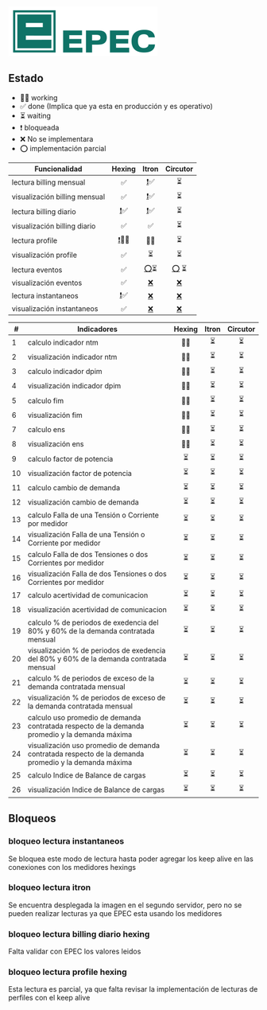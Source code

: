 
![epec](./assets/imagenes/navbar-logo.png)

## Estado

- :man_factory_worker: working
- :white_check_mark: done (Implica que ya esta en producción y es operativo)
- :hourglass_flowing_sand: waiting
- :exclamation: bloqueada
- :x: No se implementara
- :o: implementación parcial

| Funcionalidad | Hexing | Itron | Circutor |
| ------------- |:------:|:-----:|:--------:|
| lectura billing mensual| :white_check_mark: | [:exclamation:](./#bloqueo-lectura-itron):white_check_mark: | :hourglass_flowing_sand: |
| visualización billing mensual| :white_check_mark: | [:exclamation:](./#bloqueo-lectura-itron):white_check_mark: | :hourglass_flowing_sand: |
| lectura billing diario| [:exclamation:](./#bloqueo-lectura-billing-diario-hexing):white_check_mark: | [:exclamation:](./#bloqueo-lectura-itron):white_check_mark: | :hourglass_flowing_sand: |
| visualización billing diario| :white_check_mark: | :white_check_mark: | :hourglass_flowing_sand: |
| lectura profile | [:exclamation:](./#bloqueo-lectura-profile-hexing):man_factory_worker: | :man_factory_worker: | :hourglass_flowing_sand: |
| visualización profile | :white_check_mark: | :hourglass_flowing_sand: | :hourglass_flowing_sand: |
| lectura eventos | :white_check_mark: | [:o:](/docs/decisiones/adr0002#implementacion-de-lectura-de-eventos-e-instantaneos-en-itron-y-circutor):hourglass_flowing_sand: | [:o:](/docs/decisiones/adr0002#implementacion-de-lectura-de-eventos-e-instantaneos-en-itron-y-circutor) :hourglass_flowing_sand: |
| visualización eventos | :white_check_mark: | [:x:](/docs/decisiones/adr0002#implementacion-de-lectura-de-eventos-e-instantaneos-en-itron-y-circutor) | [:x:](/docs/decisiones/adr0002#implementacion-de-lectura-de-eventos-e-instantaneos-en-itron-y-circutor) |
| lectura instantaneos | [:exclamation:](./#bloqueo-lectura-instantaneos):white_check_mark: | [:x:](/docs/decisiones/adr0002#implementacion-de-lectura-de-eventos-e-instantaneos-en-itron-y-circutor) | [:x:](/docs/decisiones/adr0002#implementacion-de-lectura-de-eventos-e-instantaneos-en-itron-y-circutor) |
| visualización instantaneos | :white_check_mark: | [:x:](/docs/decisiones/adr0002#implementacion-de-lectura-de-eventos-e-instantaneos-en-itron-y-circutor) | [:x:](/docs/decisiones/adr0002#implementacion-de-lectura-de-eventos-e-instantaneos-en-itron-y-circutor) |

| # | Indicadores | Hexing | Itron | Circutor |
|---| ----------- |:------:|:-----:|:--------:|
| 1 | calculo indicador ntm |:man_factory_worker: | :hourglass_flowing_sand: | :hourglass_flowing_sand: |
| 2 | visualización indicador ntm |:man_factory_worker: | :hourglass_flowing_sand: | :hourglass_flowing_sand: |
| 3 | calculo indicador dpim |:man_factory_worker: | :hourglass_flowing_sand: | :hourglass_flowing_sand: |
| 4 | visualización indicador dpim |:man_factory_worker: | :hourglass_flowing_sand: | :hourglass_flowing_sand: |  |:hourglass_flowing_sand: | :hourglass_flowing_sand: | :hourglass_flowing_sand: |
| 5 | calculo fim  |:man_factory_worker: | :hourglass_flowing_sand: | :hourglass_flowing_sand: |
| 6 | visualización fim  |:man_factory_worker: | :hourglass_flowing_sand: | :hourglass_flowing_sand: |
| 7 | calculo ens  |:man_factory_worker: | :hourglass_flowing_sand: | :hourglass_flowing_sand: |
| 8 | visualización ens  |:man_factory_worker: | :hourglass_flowing_sand: | :hourglass_flowing_sand: |
| 9 | calculo factor de potencia  |:hourglass_flowing_sand: | :hourglass_flowing_sand: | :hourglass_flowing_sand: |
| 10 | visualización factor de potencia  |:hourglass_flowing_sand: | :hourglass_flowing_sand: | :hourglass_flowing_sand: |
| 11 | calculo cambio de demanda  |:hourglass_flowing_sand: | :hourglass_flowing_sand: | :hourglass_flowing_sand: |
| 12 | visualización cambio de demanda  |:hourglass_flowing_sand: | :hourglass_flowing_sand: | :hourglass_flowing_sand: |
| 13 | calculo Falla de una Tensión o Corriente por medidor  |:hourglass_flowing_sand: | :hourglass_flowing_sand: | :hourglass_flowing_sand: |
| 14 | visualización Falla de una Tensión o Corriente por medidor  |:hourglass_flowing_sand: | :hourglass_flowing_sand: | :hourglass_flowing_sand: |
| 15 | calculo Falla de dos Tensiones o dos Corrientes por medidor  |:hourglass_flowing_sand: | :hourglass_flowing_sand: | :hourglass_flowing_sand: |
| 16 | visualización Falla de dos Tensiones o dos Corrientes por medidor  |:hourglass_flowing_sand: | :hourglass_flowing_sand: | :hourglass_flowing_sand: |
| 17 | calculo acertividad de comunicacion  |:hourglass_flowing_sand: | :hourglass_flowing_sand: | :hourglass_flowing_sand: |
| 18 | visualización acertividad de comunicacion  |:hourglass_flowing_sand: | :hourglass_flowing_sand: | :hourglass_flowing_sand: |
| 19 | calculo % de periodos de exedencia del 80% y 60% de la demanda contratada mensual  |:hourglass_flowing_sand: | :hourglass_flowing_sand: | :hourglass_flowing_sand: |
| 20 | visualización % de periodos de exedencia del 80% y 60% de la demanda contratada mensual  |:hourglass_flowing_sand: | :hourglass_flowing_sand: | :hourglass_flowing_sand: |
| 21 | calculo % de periodos de exceso de la demanda contratada mensual  |:hourglass_flowing_sand: | :hourglass_flowing_sand: | :hourglass_flowing_sand: |
| 22 | visualización % de periodos de exceso de la demanda contratada mensual  |:hourglass_flowing_sand: | :hourglass_flowing_sand: | :hourglass_flowing_sand: |
| 23 | calculo uso promedio de demanda contratada respecto de la demanda promedio y la demanda máxima  |:hourglass_flowing_sand: | :hourglass_flowing_sand: | :hourglass_flowing_sand: |
| 24 | visualización uso promedio de demanda contratada respecto de la demanda promedio y la demanda máxima  |:hourglass_flowing_sand: | :hourglass_flowing_sand: | :hourglass_flowing_sand: |
| 25 | calculo Indice de Balance de cargas  |:hourglass_flowing_sand: | :hourglass_flowing_sand: | :hourglass_flowing_sand: |
| 26 | visualización Indice de Balance de cargas  |:hourglass_flowing_sand: | :hourglass_flowing_sand: | :hourglass_flowing_sand: |

## Bloqueos

### bloqueo lectura instantaneos

Se bloquea este modo de lectura hasta poder agregar los keep alive en las conexiones con los medidores hexings

### bloqueo lectura itron

Se encuentra desplegada la imagen en el segundo servidor, pero no se pueden realizar lecturas ya que EPEC esta usando los medidores

### bloqueo lectura billing diario hexing

Falta validar con EPEC los valores leidos

### bloqueo lectura profile hexing

Esta lectura es parcial, ya que falta revisar la implementación de lecturas de perfiles con el keep alive

